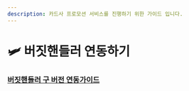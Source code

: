 ```yaml
---
description: 카드사 프로모션 서비스를 진행하기 위한 가이드 입니다.
---
```


# 🛩 버짓핸들러 연동하기

### [**버짓핸들러 구 버전 연동가이드**](https://app.gitbook.com/s/zzqz39hKDV7YEtDAeA1v/)
